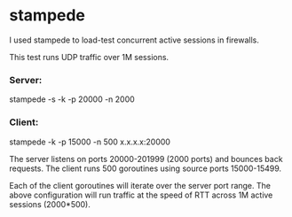 ﻿# stampede

I used stampede to load-test concurrent active sessions in firewalls.

This test runs UDP traffic over 1M sessions.
### Server:
stampede -s -k <secretkey> -p 20000 -n 2000

### Client:
stampede -k <secretkey> -p 15000 -n 500 x.x.x.x:20000

The server listens on ports 20000-201999 (2000 ports) and bounces back requests.
The client runs 500 goroutines using source ports 15000-15499.

Each of the client goroutines will iterate over the server port range.
The above configuration will run traffic at the speed of RTT across
1M active sessions (2000*500).

